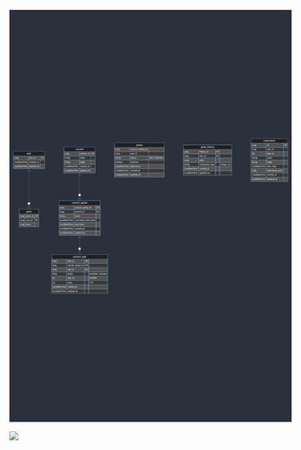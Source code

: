 ![img.png](img.png)

[![](https://mermaid.ink/img/pako:eNq1Vc1q20AQfhWxZ8XIsi1HuhXShpA2KThQKAYzkab2UntXXa3cuI6hhx566AP00ktuuZWc-kxp-g4drWwq6yeBJl6DWc3Mzn7ftzO7SxbKCFnAUB1wGCuYDYVFI01QWZeXe3tyacWSC20F1pDR7593mc-z8VKKsTGOeGS9Pi46QpgegMYzPkMrVEjTaAS6KSKNo62I1VDkkxxDeUtjre5ZAPPiuG5JKXkoRYhKb_iuP0cy1lyKLeKbyDKQzZISlIFWnLwCZlgxJvSHagdSleCXSCWUt45S7ijzyoy1-m5vUqt03REMtKGuQacJYYA58CmcT9G2FM5RJRhtYGUjO3KDQEgKvrv6dvflx--br3--_ypHxYqHSDG3Pz_f3lwXvTuSdfmgHo2SVSQx5TBHkWITKIWk5RxMahKPkmQgm6IfjniEDB9STLGJ_Ufg2QETxfpaqDbBphLePDs6s63Tk8PTo5PD4vmdSzlFEBZPnl_EXGHUhBhz9z2cHnv9jCY80VItKl2ytv_3RVQQRCsQCYTmpPUizmo6nIAaU4dQpp0UdqG4KszuY1Tbp09x99XXLy0rtoHp-CdUg9lshmoGPKLH0MgwZHqCBJ5lt2UE6n2mfhYHqZaDhQhZoFWKNstzrZ9PFryDaUJWjDgVxav8dTWPrM1iECxYsgsWdPut_r7jOo7f9VzXdzo2W7DA77fI0G7vu07PdbteZ2WzT1JSUqfl-7224ztu2_M6ntfzTba3xml2XP0FBzFz3g?type=png)](https://mermaid.live/edit#pako:eNq1Vc1q20AQfhWxZ8XIsi1HuhXShpA2KThQKAYzkab2UntXXa3cuI6hhx566AP00ktuuZWc-kxp-g4drWwq6yeBJl6DWc3Mzn7ftzO7SxbKCFnAUB1wGCuYDYVFI01QWZeXe3tyacWSC20F1pDR7593mc-z8VKKsTGOeGS9Pi46QpgegMYzPkMrVEjTaAS6KSKNo62I1VDkkxxDeUtjre5ZAPPiuG5JKXkoRYhKb_iuP0cy1lyKLeKbyDKQzZISlIFWnLwCZlgxJvSHagdSleCXSCWUt45S7ijzyoy1-m5vUqt03REMtKGuQacJYYA58CmcT9G2FM5RJRhtYGUjO3KDQEgKvrv6dvflx--br3--_ypHxYqHSDG3Pz_f3lwXvTuSdfmgHo2SVSQx5TBHkWITKIWk5RxMahKPkmQgm6IfjniEDB9STLGJ_Ufg2QETxfpaqDbBphLePDs6s63Tk8PTo5PD4vmdSzlFEBZPnl_EXGHUhBhz9z2cHnv9jCY80VItKl2ytv_3RVQQRCsQCYTmpPUizmo6nIAaU4dQpp0UdqG4KszuY1Tbp09x99XXLy0rtoHp-CdUg9lshmoGPKLH0MgwZHqCBJ5lt2UE6n2mfhYHqZaDhQhZoFWKNstzrZ9PFryDaUJWjDgVxav8dTWPrM1iECxYsgsWdPut_r7jOo7f9VzXdzo2W7DA77fI0G7vu07PdbteZ2WzT1JSUqfl-7224ztu2_M6ntfzTba3xml2XP0FBzFz3g)

<!-- 
erDiagram
user ||--o{ point : ""
user {
Long user_id PK
LocalDateTime created_at
LocalDateTime updated_at
}

    point {
        Long point_id PK
        Long user_id FK
        Long point
    }

    concert ||--o{ concert_option : ""
    concert {
        Long concert_id PK
        String name
        String singer
        LocalDateTime created_at
        LocalDateTime updated_at
    }

    concert_option ||--o{ concert_seat : ""
    concert_seat {
        Long seat_id PK
        Long concert_option_id FK
        Long user_id FK
        Sting status "available, reversed"
        int seat_no "좌석번호"
        int price "가격"
        LocalDateTime created_at
        LocalDateTime updated_at
    }

    concert_option{
        Long concert_option_id PK
        Long concert_id FK
        String venue
        LocalDateTime reservation_start_date
        LocalDateTime start_date
        LocalDateTime created_at
        LocalDateTime updated_at
    }

    queue{
        Long concert_waiting_id
        Long user_id
        String status "WAIT, ONGOING"
        boolean isExpired
        LocalDateTime expired_at
        LocalDateTime created_at
        LocalDateTime updated_at
    }

    point_history {
        Long history_id PK
        Long user_id FK
        Long point
        String transaction_type "charge, use"
        LocalDateTime created_at
        LocalDateTime updated_at
    }

    reservation {
        Long id PK
        Long user_id 
        int seat_no
        String name
        String singer
        LocalDateTime start_date
        Long reservation_price
        LocalDateTime created_at
        LocalDateTime updated_at
    }
-->